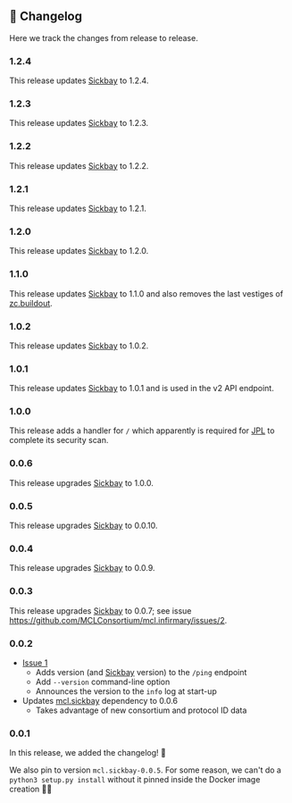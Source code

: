 ## 📜 Changelog

Here we track the changes from release to release.

### 1.2.4

This release updates [Sickbay](https://pypi.org/project/mcl.sickbay/) to 1.2.4.


### 1.2.3

This release updates [Sickbay](https://pypi.org/project/mcl.sickbay/) to 1.2.3.


### 1.2.2

This release updates [Sickbay](https://pypi.org/project/mcl.sickbay/) to 1.2.2.


### 1.2.1

This release updates [Sickbay](https://pypi.org/project/mcl.sickbay/) to 1.2.1.


### 1.2.0

This release updates [Sickbay](https://pypi.org/project/mcl.sickbay/) to 1.2.0.


### 1.1.0

This release updates [Sickbay](https://pypi.org/project/mcl.sickbay/) to 1.1.0 and also removes the last vestiges of [zc.buildout](https://www.buildout.org/).


### 1.0.2

This release updates [Sickbay](https://pypi.org/project/mcl.sickbay/) to 1.0.2.


### 1.0.1

This release updates [Sickbay](https://pypi.org/project/mcl.sickbay/) to 1.0.1 and is used in the v2 API endpoint.


### 1.0.0

This release adds a handler for `/` which apparently is required for [JPL](https://www.jpl.nasa.gov/) to complete its security scan.


### 0.0.6

This release upgrades [Sickbay](https://pypi.org/project/mcl.sickbay/) to 1.0.0.


### 0.0.5

This release upgrades [Sickbay](https://pypi.org/project/mcl.sickbay/) to 0.0.10.


### 0.0.4

This release upgrades [Sickbay](https://pypi.org/project/mcl.sickbay/) to 0.0.9.


### 0.0.3

This release upgrades [Sickbay](https://pypi.org/project/mcl.sickbay/) to 0.0.7; see issue https://github.com/MCLConsortium/mcl.infirmary/issues/2.


### 0.0.2

-   [Issue 1](https://github.com/MCLConsortium/mcl.infirmary/issues/1)
    -   Adds version (and [Sickbay](https://pypi.org/project/mcl.sickbay/) version) to the `/ping` endpoint
    -   Add `--version` command-line option
    -   Announces the version to the `info` log at start-up
-   Updates [mcl.sickbay](https://pypi.org/project/mcl.sickbay/) dependency to 0.0.6
    -   Takes advantage of new consortium and protocol ID data


### 0.0.1

In this release, we added the changelog! 🤯

We also pin to version `mcl.sickbay-0.0.5`. For some reason, we can't do a `python3 setup.py install` without it pinned inside the Docker image creation 🤷‍♀️
